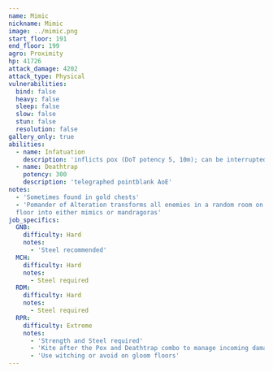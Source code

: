 ```yaml
---
name: Mimic
nickname: Mimic
image: ../mimic.png
start_floor: 191
end_floor: 199
agro: Proximity
hp: 41726
attack_damage: 4202
attack_type: Physical
vulnerabilities:
  bind: false
  heavy: false
  sleep: false
  slow: false
  stun: false
  resolution: false
gallery_only: true
abilities:
  - name: Infatuation
    description: 'inflicts pox (DoT potency 5, 10m); can be interrupted'
  - name: Deathtrap
    potency: 300
    description: 'telegraphed pointblank AoE'
notes:
  - 'Sometimes found in gold chests'
  - 'Pomander of Alteration transforms all enemies in a random room on the next
  floor into either mimics or mandragoras'
job_specifics:
  GNB:
    difficulty: Hard
    notes:
      - 'Steel recommended'
  MCH:
    difficulty: Hard
    notes:
      - Steel required
  RDM:
    difficulty: Hard
    notes:
      - Steel required
  RPR:
    difficulty: Extreme
    notes:
      - 'Strength and Steel required'
      - 'Kite after the Pox and Deathtrap combo to manage incoming damage'
      - 'Use witching or avoid on gloom floors'
---
```

